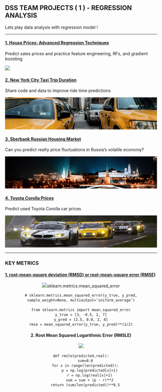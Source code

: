 ## DSS TEAM PROJECTS ( 1 ) - REGRESSION ANALYSIS

Lets play data analysis with regression model !

---

#### [1. House Prices: Advanced Regression Techniques](https://github.com/JKeun/dss-regression-datasets/blob/master/project-house-prices-advanced-data/)
Predict sales prices and practice feature engineering, RFs, and gradient boosting

![](https://kaggle2.blob.core.windows.net/competitions/kaggle/5407/media/housesbanner.png)

#### [2. New York City Taxi Trip Duration](https://github.com/JKeun/dss-regression-datasets/blob/master/project-nyc-taxi-trip-duration-data/)
Share code and data to improve ride time predictions

![](https://github.com/JKeun/dss-regression-datasets/blob/master/project-nyc-taxi-trip-duration-data/header.png)

#### [3. Sberbank Russian Housing Market](https://github.com/JKeun/dss-regression-datasets/blob/master/project-sberbank-housing-market-data/)
Can you predict realty price fluctuations in Russia’s volatile economy?

![](https://github.com/JKeun/dss-regression-datasets/blob/master/project-sberbank-housing-market-data/header.png)

#### [4. Toyota Corolla Prices](https://github.com/JKeun/dss-regression-datasets/blob/master/project-toyotacorolla-data/)
Predict used Toyota Corolla car prices

![](https://github.com/JKeun/dss-regression-datasets/blob/master/project-toyotacorolla-data/header.jpg)

---

### KEY METRICS

#### [1. root-mean-square deviation (RMSD) or root-mean-square error (RMSE)](https://en.wikipedia.org/wiki/Root-mean-square_deviation)

<center><img src="https://wikimedia.org/api/rest_v1/media/math/render/svg/6d689379d70cd119e3a9ed3c8ae306cafa5d5></center>

- [sklearn.metrics.mean_squared_error](http://scikit-learn.org/stable/modules/generated/sklearn.metrics.mean_squared_error.html)
```
# sklearn.metrics.mean_squared_error(y_true, y_pred, sample_weight=None, multioutput=’uniform_average’)

from sklearn.metrics import mean_squared_error
y_true = [3, -0.5, 2, 7]
y_pred = [2.5, 0.0, 2, 8]
rmse = mean_squared_error(y_true, y_pred)**(1/2)
```

#### 2. Root Mean Squared Logarithmic Error (RMSLE)

<center><img src="https://kaggle2.blob.core.windows.net/forum-message-attachments/9799/rmsle.png"></center>

```
def rmsle(predicted,real):
    sum=0.0
    for x in range(len(predicted)):
        p = np.log(predicted[x]+1)
        r = np.log(real[x]+1)
        sum = sum + (p - r)**2
    return (sum/len(predicted))**0.5
```
